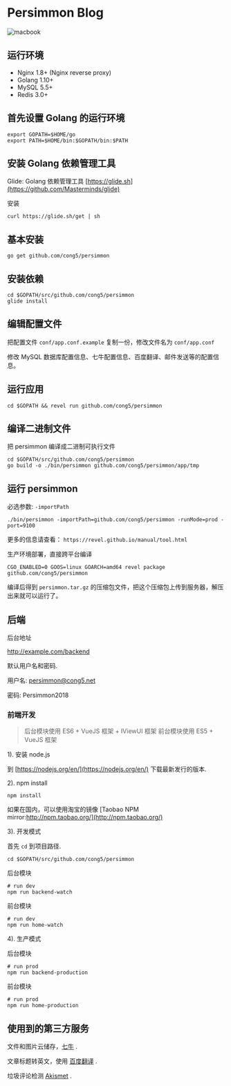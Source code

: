 # Persimmon Blog

![macbook](https://raw.githubusercontent.com/cong5/myPersimmon/master/screen.jpg)


## 运行环境

- Nginx 1.8+ (Nginx reverse proxy)
- Golang 1.10+
- MySQL 5.5+
- Redis 3.0+

## 首先设置 Golang 的运行环境

```
export GOPATH=$HOME/go
export PATH=$HOME/bin:$GOPATH/bin:$PATH
```

## 安装 Golang 依赖管理工具 

Glide: Golang 依赖管理工具  [https://glide.sh](https://github.com/Masterminds/glide)

安装

```
curl https://glide.sh/get | sh
```

## 基本安装

```
go get github.com/cong5/persimmon
```

## 安装依赖

```
cd $GOPATH/src/github.com/cong5/persimmon
glide install
```

## 编辑配置文件

把配置文件 `conf/app.conf.example` 复制一份，修改文件名为 `conf/app.conf`

修改 MySQL 数据库配置信息、七牛配置信息、百度翻译、邮件发送等的配置信息。

## 运行应用

```
cd $GOPATH && revel run github.com/cong5/persimmon
```

## 编译二进制文件

把 persimmon 编译成二进制可执行文件

```
cd $GOPATH/src/github.com/cong5/persimmon
go build -o ./bin/persimmon github.com/cong5/persimmon/app/tmp
```

## 运行 persimmon

必选参数: `-importPath`

```
./bin/persimmon -importPath=github.com/cong5/persimmon -runMode=prod -port=9100
```

更多的信息请查看： `https://revel.github.io/manual/tool.html`

生产环境部署，直接跨平台编译

```
CGO_ENABLED=0 GOOS=linux GOARCH=amd64 revel package github.com/cong5/persimmon
```
编译后得到 `persimmon.tar.gz` 的压缩包文件，把这个压缩包上传到服务器，解压出来就可以运行了。


## 后端 

后台地址

http://example.com/backend

默认用户名和密码.

用户名: persimmon@cong5.net

密码: Persimmon2018



### 前端开发

> 后台模块使用 ES6 +  VueJS 框架 + IViewUI 框架
> 前台模块使用 ES5 + VueJS 框架

1). 安装 node.js

到 [https://nodejs.org/en/](https://nodejs.org/en/) 下载最新发行的版本.

2). npm install

```shell
npm install
```

如果在国内，可以使用淘宝的镜像 [Taobao NPM mirror:http://npm.taobao.org/](http://npm.taobao.org/)

3). 开发模式

首先 `cd` 到项目路径.

```
cd $GOPATH/src/github.com/cong5/persimmon
```

后台模块
```
# run dev
npm run backend-watch
```

前台模块

```
# run dev
npm run home-watch
```

4). 生产模式

后台模块

```
# run prod
npm run backend-production
```

前台模块

```
# run prod
npm run home-production
```

## 使用到的第三方服务

文件和图片云储存，[七牛](https://www.qiniu.com/) .

文章标题转英文，使用 [百度翻译](https://api.fanyi.baidu.com/api/trans/product/index) .

垃圾评论检测 [Akismet](https://akismet.com) .  
